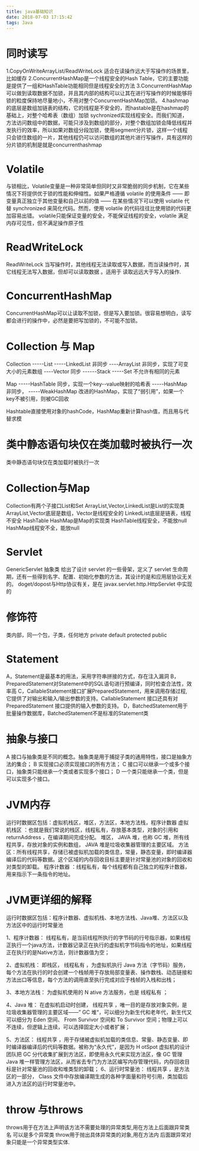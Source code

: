```yaml
---
title: java基础知识
date: 2018-07-03 17:15:42
tags: Java
---
```

# 同时读写
1.CopyOnWriteArrayList/ReadWriteLock 适合在读操作远大于写操作的场景里，比如缓存
2.ConcurrentHashMap是一个线程安全的Hash Table，它的主要功能是提供了一组和HashTable功能相同但是线程安全的方法
3.ConcurrentHashMap可以做到读取数据不加锁，并且其内部的结构可以让其在进行写操作的时候能够将锁的粒度保持地尽量地小，不用对整个ConcurrentHashMap加锁。
4.hashmap的底层是数组加链表的结构，它的线程是不安全的，而hastable是在hashmap的基础上，对整个哈希表（数组）加锁 sychronized实现线程安全。而我们知道，方法访问数组中的数据，可能只涉及到数组的部分，对整个数组加锁会降低线程并发执行的效率，所以如果对数组分段加锁，使用segment分片锁，这样一个线程只会锁住数组的一片，其他线程仍可以访问数组的其他片进行写操作，具有这样的分片锁的机制是就是concurrenthashmap
# Volatile
与锁相比，Volatile变量是一种非常简单但同时又非常脆弱的同步机制，它在某些情况下将提供优于锁的性能和伸缩性。如果严格遵循 volatile 的使用条件 —— 即变量真正独立于其他变量和自己以前的值 —— 在某些情况下可以使用 volatile 代替 synchronized 来简化代码。然而，使用 volatile 的代码往往比使用锁的代码更加容易出错。
volatile只能保证变量的安全，不能保证线程的安全，volatile 满足内存可见性，但不满足操作原子性
# ReadWriteLock
ReadWriteLock 当写操作时，其他线程无法读取或写入数据，而当读操作时，其它线程无法写入数据，但却可以读取数据 。适用于 读取远远大于写入的操作.
# ConcurrentHashMap
ConcurrentHashMap可以让读取不加锁，但是写入要加锁。很容易想明白，读写都会进行的操作中，必然是要把写加锁的，不可能不加锁。
# Collection 与 Map

Collection
    -----List
               -----LinkedList    非同步
                ----ArrayList      非同步，实现了可变大小的元素数组
                ----Vector          同步
                         ------Stack
    -----Set   不允许有相同的元素


Map
    -----HashTable        同步，实现一个key--value映射的哈希表
    -----HashMap          非同步，
    -----WeakHashMap   改进的HashMap，实现了“弱引用”，如果一个key不被引用，则被GC回收
	
Hashtable直接使用对象的hashCode，HashMap重新计算hash值，而且用与代替求模	
	
# 类中静态语句块仅在类加载时被执行一次 
类中静态语句块仅在类加载时被执行一次 
# Collection与Map
Collection有两个子接口List和Set
ArrayList,Vector,LinkedList是List的实现类
ArrayList,Vector底层是数组，Vector是线程安全的
LinkedList底层是链表，线程不安全
HashTable HashMap是Map的实现类
HashTable线程安全，不能放null
HashMap线程安不全，能放null
# Servlet
GenericServlet 抽象类 给出了设计 servlet 的一些骨架，定义了 servlet 生命周期，还有一些得到名字、配置、初始化参数的方法，其设计的是和应用层协议无关的。
doget/dopost与Http协议有关，是在 javax.servlet.http.HttpServlet 中实现的
# 修饰符
类内部，同一个包，子类，任何地方
private default protected public
# Statement
A，Statement是最基本的用法，采用字符串拼接的方式，存在注入漏洞
B，PreparedStatement对Statement中的SQL语句进行预编译，同时检查合法性，效率高
C，CallableStatement接口扩展PreparedStatement，用来调用存储过程,它提供了对输出和输入/输出参数的支持。CallableStatement 接口还具有对 PreparedStatement 接口提供的输入参数的支持。
D，BatchedStatement用于批量操作数据库，BatchedStatement不是标准的Statement类 
# 抽象与接口

A 接口与抽象类是不同的概念。抽象类是用于捕捉子类的通用特性，接口是抽象方法的集合；
B 实现接口必须实现接口的所有方法；
C 接口可以继承一个或多个接口，抽象类只能继承一个类或者实现多个接口；
D 一个类只能继承一个类，但是可以实现多个接口。
# JVM内存
运行时数据区包括：虚拟机栈区，堆区，方法区，本地方法栈，程序计数器
虚拟机栈区 ：也就是我们常说的栈区，线程私有，存放基本类型，对象的引用和 returnAddress ，在编译期间完成分配。 
堆区， JAVA 堆，也称 GC 堆，所有线程共享，存放对象的实例和数组， JAVA 堆是垃圾收集器管理的主要区域。 
方法区：所有线程共享，存储已被虚拟机加载的类信息，常量，静态变量，即时编译器编译后的代码等数据。这个区域的内存回收目标主要是针对常量池的对象的回收和对类型的卸载。 
程序计数器 ：线程私有，每个线程都有自己独立的程序计数器，用来指示下一条指令的地址。 
# JVM更详细的解释
 运行时数据区包括：程序计数器、虚拟机栈、本地方法栈、Java堆、方法区以及方法区中的运行时常量池

1、程序计数器： 线程私有，是当前线程所执行的字节码的行号指示器，如果线程正执行一个java方法，计数器记录正在执行的虚拟机字节码指令的地址，如果线程正在执行的是Native方法，则计数器值为空；

2、虚拟机栈： 即栈区， 线程私有 ，为虚拟机执行 Java 方法（字节码）服务，每个方法在执行的时会创建一个栈帧用于存放局部变量表、操作数栈、动态链接和方法出口等信息，每个方法的调用直至执行完成对应于栈帧的入栈和出栈；

3、本地方法栈： 为虚拟机使用的 N ative 方法服务，也是 线程私有 ；

4、Java 堆： 在虚拟机启动时创建， 线程共享 ，唯一目的是存放对象实例，是垃圾收集器管理的主要区域——” GC 堆“，可以细分为新生代和老年代，新生代又可以细分为 Eden 空间、 From Survivor 空间和 To Survivor 空间；物理上可以不连续，但逻辑上连续，可以选择固定大小或者扩展；

5、方法区： 线程共享 ，用于存储被虚拟机加载的类信息、常量、静态变量、即时编译器编译后的代码等数据。被称为“永久代”，是因为 H otSpot 虚拟机的设计团队把 GC 分代收集扩展到方法区，即使用永久代来实现方法区，像 GC 管理 Java 堆一样管理方法区，从而省去专门为方法区编写内存管理代码，内存回收目标是针对常量池的回收和堆类型的卸载；
6、运行时常量池： 线程共享 ，是方法区的一部分， Class 文件中存放编译期生成的各种字面量和符号引用，类加载后进入方法区的运行时常量池中。 

# throw 与throws
 throws用于在方法上声明该方法不需要处理的异常类型,用在方法上后面跟异常类名 可以是多个异常类
 throw用于抛出具体异常类的对象,用在方法内 后面跟异常对象只能是一个异常类型实体. 












